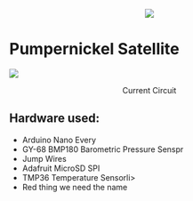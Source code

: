 <p align="center">
  <img src="https://media-exp1.licdn.com/dms/image/C4E0BAQEWMFNX1SBMlg/company-logo_200_200/0/1598978431873?e=2159024400&v=beta&t=fPfBT9lNa85C3avZFKDECI_85JkEONaOhyybJNlHeW0">
</p>


<h1 class="pumpernickel_title">Pumpernickel Satellite</h1> 
<img src="https://i.ibb.co/FWTcM1T/Whats-App-Image-2021-11-17-at-7-25-25-PM.jpg">
<p align="center">
  Current Circuit
</p>


<h2>Hardware used:</h2>
<ul>
  <li>Arduino Nano Every</li>
  <li>GY-68 BMP180 Barometric Pressure Senspr</li>
  <li>Jump Wires</li>
  <li>Adafruit MicroSD SPI</li>
  <li>TMP36 Temperature Sensorli>
  <li>Red thing we need the name</li>
</ul>


